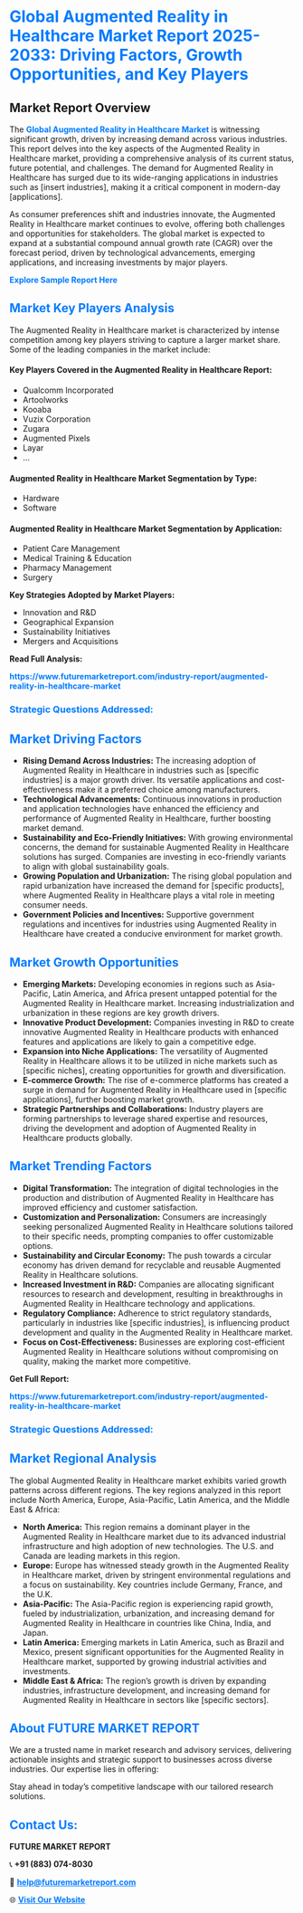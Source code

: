 <h1 style="color: #007BFF;">Global Augmented Reality in Healthcare Market Report 2025-2033: Driving Factors, Growth Opportunities, and Key Players</h1>

<section id="overview">
<h2>Market Report Overview</h2>
<p>The <a href="https://www.futuremarketreport.com/industry-report/augmented-reality-in-healthcare-market" style="color: #007BFF; text-decoration: none;"><strong>Global Augmented Reality in Healthcare Market</strong></a> is witnessing significant growth, driven by increasing demand across various industries. This report delves into the key aspects of the Augmented Reality in Healthcare market, providing a comprehensive analysis of its current status, future potential, and challenges. The demand for Augmented Reality in Healthcare has surged due to its wide-ranging applications in industries such as [insert industries], making it a critical component in modern-day [applications].</p>
<p>As consumer preferences shift and industries innovate, the Augmented Reality in Healthcare market continues to evolve, offering both challenges and opportunities for stakeholders. The global market is expected to expand at a substantial compound annual growth rate (CAGR) over the forecast period, driven by technological advancements, emerging applications, and increasing investments by major players.</p>
</section>

<section id="overview">
<p><a href="https://www.futuremarketreport.com/request-sample/reportId=98456" style="color: #007BFF; text-decoration: none;"><strong>Explore Sample Report Here</strong></a></p>
</section>

<section id="key-players">
<h2 style="color: #007BFF;">Market Key Players Analysis</h2>
<p>The Augmented Reality in Healthcare market is characterized by intense competition among key players striving to capture a larger market share. Some of the leading companies in the market include:</p>
<h4>Key Players Covered in the Augmented Reality in Healthcare Report:</h4>
<ul><li>Qualcomm Incorporated</li><li>Artoolworks</li><li>Kooaba</li><li>Vuzix Corporation</li><li>Zugara</li><li>Augmented Pixels</li><li>Layar</li><li>...</li></ul>
<h4>Augmented Reality in Healthcare Market Segmentation by Type:</h4>
<ul><li>Hardware</li><li>Software</li></ul>

<h4>Augmented Reality in Healthcare Market Segmentation by Application:</h4>
<ul><li>Patient Care Management</li><li>Medical Training &amp; Education</li><li>Pharmacy Management</li><li>Surgery</li></ul>
<p><strong>Key Strategies Adopted by Market Players:</strong></p>
<ul>
<li>Innovation and R&D</li>
<li>Geographical Expansion</li>
<li>Sustainability Initiatives</li>
<li>Mergers and Acquisitions</li>
</ul>
</section>

<section>
<p><strong>Read Full Analysis: </strong></p><a href="https://www.futuremarketreport.com/industry-report/augmented-reality-in-healthcare-market" style="color: #007BFF; text-decoration: none;"><strong>https://www.futuremarketreport.com/industry-report/augmented-reality-in-healthcare-market</strong></a>
<h3 style="color: #007BFF;">Strategic Questions Addressed:</h3>
</section>

<section id="driving-factors">
<h2 style="color: #007BFF;">Market Driving Factors</h2>
<ul>
<li><strong>Rising Demand Across Industries:</strong> The increasing adoption of Augmented Reality in Healthcare in industries such as [specific industries] is a major growth driver. Its versatile applications and cost-effectiveness make it a preferred choice among manufacturers.</li>
<li><strong>Technological Advancements:</strong> Continuous innovations in production and application technologies have enhanced the efficiency and performance of Augmented Reality in Healthcare, further boosting market demand.</li>
<li><strong>Sustainability and Eco-Friendly Initiatives:</strong> With growing environmental concerns, the demand for sustainable Augmented Reality in Healthcare solutions has surged. Companies are investing in eco-friendly variants to align with global sustainability goals.</li>
<li><strong>Growing Population and Urbanization:</strong> The rising global population and rapid urbanization have increased the demand for [specific products], where Augmented Reality in Healthcare plays a vital role in meeting consumer needs.</li>
<li><strong>Government Policies and Incentives:</strong> Supportive government regulations and incentives for industries using Augmented Reality in Healthcare have created a conducive environment for market growth.</li>
</ul>
</section>

<section id="growth-opportunities">
<h2 style="color: #007BFF;">Market Growth Opportunities</h2>
<ul>
<li><strong>Emerging Markets:</strong> Developing economies in regions such as Asia-Pacific, Latin America, and Africa present untapped potential for the Augmented Reality in Healthcare market. Increasing industrialization and urbanization in these regions are key growth drivers.</li>
<li><strong>Innovative Product Development:</strong> Companies investing in R&D to create innovative Augmented Reality in Healthcare products with enhanced features and applications are likely to gain a competitive edge.</li>
<li><strong>Expansion into Niche Applications:</strong> The versatility of Augmented Reality in Healthcare allows it to be utilized in niche markets such as [specific niches], creating opportunities for growth and diversification.</li>
<li><strong>E-commerce Growth:</strong> The rise of e-commerce platforms has created a surge in demand for Augmented Reality in Healthcare used in [specific applications], further boosting market growth.</li>
<li><strong>Strategic Partnerships and Collaborations:</strong> Industry players are forming partnerships to leverage shared expertise and resources, driving the development and adoption of Augmented Reality in Healthcare products globally.</li>
</ul>
</section>

<section id="trending-factors">
<h2 style="color: #007BFF;">Market Trending Factors</h2>
<ul>
<li><strong>Digital Transformation:</strong> The integration of digital technologies in the production and distribution of Augmented Reality in Healthcare has improved efficiency and customer satisfaction.</li>
<li><strong>Customization and Personalization:</strong> Consumers are increasingly seeking personalized Augmented Reality in Healthcare solutions tailored to their specific needs, prompting companies to offer customizable options.</li>
<li><strong>Sustainability and Circular Economy:</strong> The push towards a circular economy has driven demand for recyclable and reusable Augmented Reality in Healthcare solutions.</li>
<li><strong>Increased Investment in R&D:</strong> Companies are allocating significant resources to research and development, resulting in breakthroughs in Augmented Reality in Healthcare technology and applications.</li>
<li><strong>Regulatory Compliance:</strong> Adherence to strict regulatory standards, particularly in industries like [specific industries], is influencing product development and quality in the Augmented Reality in Healthcare market.</li>
<li><strong>Focus on Cost-Effectiveness:</strong> Businesses are exploring cost-efficient Augmented Reality in Healthcare solutions without compromising on quality, making the market more competitive.</li>
</ul>
</section>

<section>
<p><strong>Get Full Report: </strong></p><a href="https://www.futuremarketreport.com/industry-report/augmented-reality-in-healthcare-market" style="color: #007BFF; text-decoration: none;"><strong>https://www.futuremarketreport.com/industry-report/augmented-reality-in-healthcare-market</strong></a>
<h3 style="color: #007BFF;">Strategic Questions Addressed:</h3>
</section>


<section id="regional-analysis">
<h2 style="color: #007BFF;">Market Regional Analysis</h2>
<p>The global Augmented Reality in Healthcare market exhibits varied growth patterns across different regions. The key regions analyzed in this report include North America, Europe, Asia-Pacific, Latin America, and the Middle East & Africa:</p>
<ul>
<li><strong>North America:</strong> This region remains a dominant player in the Augmented Reality in Healthcare market due to its advanced industrial infrastructure and high adoption of new technologies. The U.S. and Canada are leading markets in this region.</li>
<li><strong>Europe:</strong> Europe has witnessed steady growth in the Augmented Reality in Healthcare market, driven by stringent environmental regulations and a focus on sustainability. Key countries include Germany, France, and the U.K.</li>
<li><strong>Asia-Pacific:</strong> The Asia-Pacific region is experiencing rapid growth, fueled by industrialization, urbanization, and increasing demand for Augmented Reality in Healthcare in countries like China, India, and Japan.</li>
<li><strong>Latin America:</strong> Emerging markets in Latin America, such as Brazil and Mexico, present significant opportunities for the Augmented Reality in Healthcare market, supported by growing industrial activities and investments.</li>
<li><strong>Middle East & Africa:</strong> The region’s growth is driven by expanding industries, infrastructure development, and increasing demand for Augmented Reality in Healthcare in sectors like [specific sectors].</li>
</ul>
</section>

<footer>
<h2 style="color: #007BFF;">About FUTURE MARKET REPORT</h2>
<p>We are a trusted name in market research and advisory services, delivering actionable insights and strategic support to businesses across diverse industries. Our expertise lies in offering:</p>

<p>Stay ahead in today’s competitive landscape with our tailored research solutions.</p>

<h2 style="color: #007BFF;">Contact Us:</h2>
<p><strong>FUTURE MARKET REPORT</strong></p>
<p>📞 <strong>+91 (883) 074-8030</strong></p>
<p>📧 <strong><a href="mailto:help@futuremarketreport.com" style="color: #007BFF;">help@futuremarketreport.com</a></strong></p>
<p>🌐 <strong><a href="https://www.futuremarketreport.com/" style="color: #007BFF;">Visit Our Website</a></strong></p>
</footer>